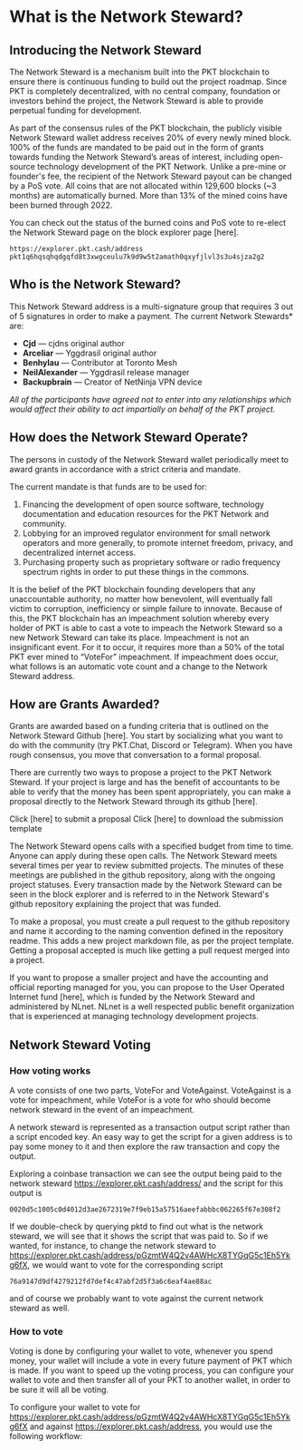 # What is the Network Steward?

## Introducing the Network Steward
The Network Steward is a mechanism built into the PKT blockchain to ensure there is continuous funding to build out the project roadmap. Since PKT is completely decentralized, with no central company, foundation or investors behind the project, the Network Steward is able to provide perpetual funding for development. 

As part of the consensus rules of the PKT blockchain, the publicly visible Network Steward wallet address receives 20% of every newly mined block. 100% of the funds are mandated to be paid out in the form of grants towards funding the Network Steward’s areas of interest, including open-source technology development of the PKT Network. Unlike a pre-mine or founder's fee, the recipient of the Network Steward payout can be changed by a PoS vote. All coins that are not allocated within 129,600 blocks (~3 months) are automatically burned. More than 13% of the mined coins have been burned through 2022.

You can check out the status of the burned coins and PoS vote to re-elect the Network Steward page on the block explorer page [here].

`https://explorer.pkt.cash/address pkt1q6hqsqhqdgqfd8t3xwgceulu7k9d9w5t2amath0qxyfjlvl3s3u4sjza2g2`

## Who is the Network Steward?
This Network Steward address is a multi-signature group that requires 3 out of 5 signatures in order to make a payment. The current Network Stewards* are:

* **Cjd** — cjdns original author
* **Arceliar** — Yggdrasil original author
* **Benhylau** — Contributor at Toronto Mesh
* **NeilAlexander** — Yggdrasil release manager
* **Backupbrain** — Creator of NetNinja VPN device

*All of the participants have agreed not to enter into any relationships which would affect their ability to act impartially on behalf of the PKT project.*


## How does the Network Steward Operate?
The persons in custody of the Network Steward wallet periodically meet to award grants in accordance with a strict criteria and mandate.

The current mandate is that funds are to be used for:

1. Financing the development of open source software, technology documentation and education resources for the PKT Network and community.
2. Lobbying for an improved regulator environment for small network operators and more generally, to promote internet freedom, privacy, and decentralized internet access.
3. Purchasing property such as proprietary software or radio frequency spectrum rights in order to put these things in the commons.

It is the belief of the PKT blockchain founding developers that any unaccountable authority, no matter how benevolent, will eventually fall victim to corruption, inefficiency or simple failure to innovate. Because of this, the PKT blockchain has an impeachment solution whereby every holder of PKT is able to cast a vote to impeach the Network Steward so a new Network Steward can take its place. Impeachment is not an insignificant event. For it to occur, it requires more than a 50% of the total PKT ever mined to “VoteFor” impeachment. If impeachment does occur, what follows is an automatic vote count and a change to the Network Steward address.


## How are Grants Awarded?
Grants are awarded based on a funding criteria that is outlined on the Network Steward Github [here]. You start by socializing what you want to do with the community (try PKT.Chat, Discord or Telegram). When you have rough consensus, you move that conversation to a formal proposal.

There are currently two ways to propose a project to the PKT Network Steward. If your project is large and has the benefit of accountants to be able to verify that the money has been spent appropriately, you can make a proposal directly to the Network Steward through its github [here]. 

Click [here] to submit a proposal
Click [here] to download the submission template

The Network Steward opens calls with a specified budget from time to time. Anyone can apply during these open calls. The Network Steward meets several times per year to review submitted projects. The minutes of these meetings are published in the github repository, along with the ongoing project statuses. Every transaction made by the Network Steward can be seen in the block explorer and is referred to in the Network Steward's github repository explaining the project that was funded.

To make a proposal, you must create a pull request to the github repository and name it according to the naming convention defined in the repository readme. This adds a new project markdown file, as per the project template. Getting a proposal accepted is much like getting a pull request merged into a project.

If you want to propose a smaller project and have the accounting and official reporting managed for you, you can propose to the User Operated Internet fund [here], which is funded by the Network Steward and administered by NLnet. NLnet is a well respected public benefit organization that is experienced at managing technology development projects.

## Network Steward Voting
### How voting works
A vote consists of one two parts, VoteFor and VoteAgainst. VoteAgainst is a vote for impeachment, while VoteFor is a vote for who should become network steward in the event of an impeachment.

A network steward is represented as a transaction output script rather than a script encoded key. An easy way to get the script for a given address is to pay some money to it and then explore the raw transaction and copy the output.

Exploring a coinbase transaction we can see the output being paid to the network steward https://explorer.pkt.cash/address/ and the script for this output is

`0020d5c1005c0d4012d3ae2672319e7f9eb15a57516aeefabbbc062265f67e308f2`

If we double-check by querying pktd to find out what is the network steward, we will see that it shows the script that was paid to. So if we wanted, for instance, to change the network steward to https://explorer.pkt.cash/address/pGzmtW4Q2v4AWHcX8TYGqG5c1Eh5Ykg6fX, we would want to vote for the corresponding script

`76a9147d9df4279212fd7def4c47abf2d5f3a6c6eaf4ae88ac`

and of course we probably want to vote against the current network steward as well.

### How to vote
Voting is done by configuring your wallet to vote, whenever you spend money, your wallet will include a vote in every future payment of PKT which is made. If you want to speed up the voting process, you can configure your wallet to vote and then transfer all of your PKT to another wallet, in order to be sure it will all be voting.

To configure your wallet to vote for https://explorer.pkt.cash/address/pGzmtW4Q2v4AWHcX8TYGqG5c1Eh5Ykg6fX and against https://explorer.pkt.cash/address, you would use the following workflow:
